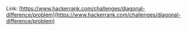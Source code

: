 Link: [https://www.hackerrank.com/challenges/diagonal-difference/problem](https://www.hackerrank.com/challenges/diagonal-difference/problem)

